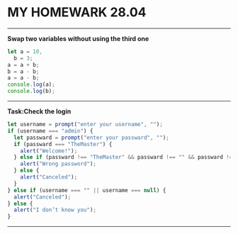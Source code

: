 # MY HOMEWARK 28.04

---

**Swap two variables without using the third one**

```javascript
let a = 10,
  b = 3;
a = a + b;
b = a - b;
a = a - b;
console.log(a);
console.log(b);
```

---

**Task:Check the login**

```javascript
let username = prompt("enter your username", "");
if (username === "admin") {
  let passward = prompt("enter your passward", "");
  if (passward === "TheMaster") {
    alert("Welcome!");
  } else if (passward !== "TheMaster" && passward !== "" && passward !== null) {
    alert("Wrong password");
  } else {
    alert("Canceled");
  }
} else if (username === "" || username === null) {
  alert("Canceled");
} else {
  alert("I don’t know you");
}
```

---
